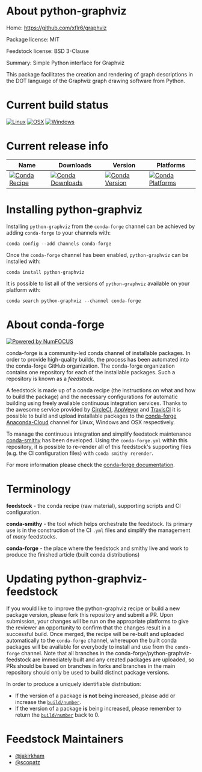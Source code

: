 <!--
# -*- mode: jinja -*-
-->

About python-graphviz
=====================

Home: https://github.com/xflr6/graphviz

Package license: MIT

Feedstock license: BSD 3-Clause

Summary: Simple Python interface for Graphviz

This package facilitates the creation and rendering of graph
descriptions in the DOT language of the Graphviz graph
drawing software from Python.


Current build status
====================

[![Linux](https://img.shields.io/circleci/project/github/conda-forge/python-graphviz-feedstock/master.svg?label=Linux)](https://circleci.com/gh/conda-forge/python-graphviz-feedstock)
[![OSX](https://img.shields.io/travis/conda-forge/python-graphviz-feedstock/master.svg?label=macOS)](https://travis-ci.org/conda-forge/python-graphviz-feedstock)
[![Windows](https://img.shields.io/appveyor/ci/conda-forge/python-graphviz-feedstock/master.svg?label=Windows)](https://ci.appveyor.com/project/conda-forge/python-graphviz-feedstock/branch/master)

Current release info
====================

| Name | Downloads | Version | Platforms |
| --- | --- | --- | --- |
| [![Conda Recipe](https://img.shields.io/badge/recipe-python--graphviz-green.svg)](https://anaconda.org/conda-forge/python-graphviz) | [![Conda Downloads](https://img.shields.io/conda/dn/conda-forge/python-graphviz.svg)](https://anaconda.org/conda-forge/python-graphviz) | [![Conda Version](https://img.shields.io/conda/vn/conda-forge/python-graphviz.svg)](https://anaconda.org/conda-forge/python-graphviz) | [![Conda Platforms](https://img.shields.io/conda/pn/conda-forge/python-graphviz.svg)](https://anaconda.org/conda-forge/python-graphviz) |

Installing python-graphviz
==========================

Installing `python-graphviz` from the `conda-forge` channel can be achieved by adding `conda-forge` to your channels with:

```
conda config --add channels conda-forge
```

Once the `conda-forge` channel has been enabled, `python-graphviz` can be installed with:

```
conda install python-graphviz
```

It is possible to list all of the versions of `python-graphviz` available on your platform with:

```
conda search python-graphviz --channel conda-forge
```


About conda-forge
=================

[![Powered by NumFOCUS](https://img.shields.io/badge/powered%20by-NumFOCUS-orange.svg?style=flat&colorA=E1523D&colorB=007D8A)](http://numfocus.org)

conda-forge is a community-led conda channel of installable packages.
In order to provide high-quality builds, the process has been automated into the
conda-forge GitHub organization. The conda-forge organization contains one repository
for each of the installable packages. Such a repository is known as a *feedstock*.

A feedstock is made up of a conda recipe (the instructions on what and how to build
the package) and the necessary configurations for automatic building using freely
available continuous integration services. Thanks to the awesome service provided by
[CircleCI](https://circleci.com/), [AppVeyor](https://www.appveyor.com/)
and [TravisCI](https://travis-ci.org/) it is possible to build and upload installable
packages to the [conda-forge](https://anaconda.org/conda-forge)
[Anaconda-Cloud](https://anaconda.org/) channel for Linux, Windows and OSX respectively.

To manage the continuous integration and simplify feedstock maintenance
[conda-smithy](https://github.com/conda-forge/conda-smithy) has been developed.
Using the ``conda-forge.yml`` within this repository, it is possible to re-render all of
this feedstock's supporting files (e.g. the CI configuration files) with ``conda smithy rerender``.

For more information please check the [conda-forge documentation](https://conda-forge.org/docs/).

Terminology
===========

**feedstock** - the conda recipe (raw material), supporting scripts and CI configuration.

**conda-smithy** - the tool which helps orchestrate the feedstock.
                   Its primary use is in the construction of the CI ``.yml`` files
                   and simplify the management of *many* feedstocks.

**conda-forge** - the place where the feedstock and smithy live and work to
                  produce the finished article (built conda distributions)


Updating python-graphviz-feedstock
==================================

If you would like to improve the python-graphviz recipe or build a new
package version, please fork this repository and submit a PR. Upon submission,
your changes will be run on the appropriate platforms to give the reviewer an
opportunity to confirm that the changes result in a successful build. Once
merged, the recipe will be re-built and uploaded automatically to the
`conda-forge` channel, whereupon the built conda packages will be available for
everybody to install and use from the `conda-forge` channel.
Note that all branches in the conda-forge/python-graphviz-feedstock are
immediately built and any created packages are uploaded, so PRs should be based
on branches in forks and branches in the main repository should only be used to
build distinct package versions.

In order to produce a uniquely identifiable distribution:
 * If the version of a package **is not** being increased, please add or increase
   the [``build/number``](https://conda.io/docs/user-guide/tasks/build-packages/define-metadata.html#build-number-and-string).
 * If the version of a package **is** being increased, please remember to return
   the [``build/number``](https://conda.io/docs/user-guide/tasks/build-packages/define-metadata.html#build-number-and-string)
   back to 0.

Feedstock Maintainers
=====================

* [@jakirkham](https://github.com/jakirkham/)
* [@scopatz](https://github.com/scopatz/)

